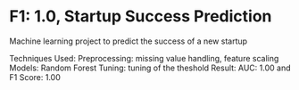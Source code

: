 # F1: 1.0, Startup Success Prediction
Machine learning project to predict the success of a new startup

Techniques Used: 
Preprocessing: missing value handling, feature scaling 
Models: Random Forest 
Tuning: tuning of the theshold 
Result: AUC: 1.00 and F1 Score: 1.00
